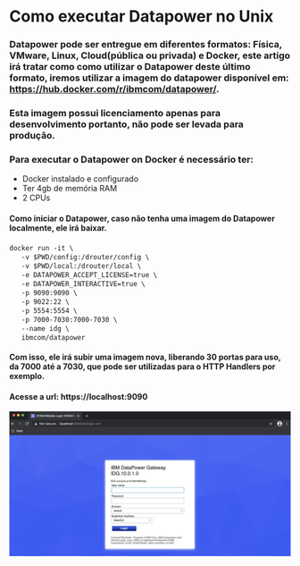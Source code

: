 # Como executar Datapower no Unix

### Datapower pode ser entregue em diferentes formatos: Física, VMware, Linux, Cloud(pública ou privada) e Docker, este artigo irá tratar como como utilizar o Datapower deste último formato, iremos utilizar a imagem do datapower disponível em: https://hub.docker.com/r/ibmcom/datapower/.

### Esta imagem possui licenciamento apenas para desenvolvimento portanto, não pode ser levada para produção.

### Para executar o Datapower on Docker é necessário ter:

- Docker instalado e configurado
- Ter 4gb de memória RAM
- 2 CPUs

#### Como iniciar o Datapower, caso não tenha uma imagem do Datapower localmente, ele irá baixar.
```
docker run -it \
   -v $PWD/config:/drouter/config \
   -v $PWD/local:/drouter/local \
   -e DATAPOWER_ACCEPT_LICENSE=true \
   -e DATAPOWER_INTERACTIVE=true \
   -p 9090:9090 \
   -p 9022:22 \
   -p 5554:5554 \
   -p 7000-7030:7000-7030 \
   --name idg \
   ibmcom/datapower
```


#### Com isso, ele irá subir uma imagem nova, liberando 30 portas para uso, da 7000 até a 7030, que pode ser utilizadas para o HTTP Handlers por exemplo.

#### Acesse a url: https://localhost:9090
![image](images/login.png) 